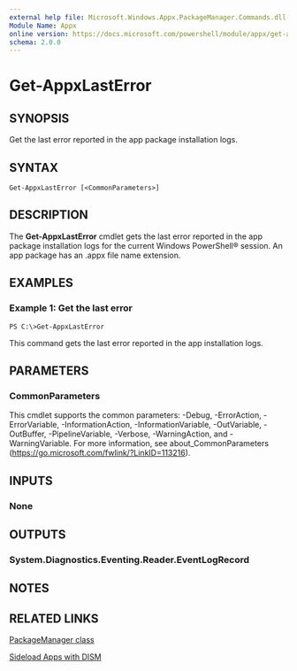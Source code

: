 ```yaml
---
external help file: Microsoft.Windows.Appx.PackageManager.Commands.dll-help.xml
Module Name: Appx
online version: https://docs.microsoft.com/powershell/module/appx/get-appxlasterror?view=windowsserver2012-ps&wt.mc_id=ps-gethelp
schema: 2.0.0
---
```


# Get-AppxLastError

## SYNOPSIS
Get the last error reported in the app package installation logs.

## SYNTAX

```
Get-AppxLastError [<CommonParameters>]
```

## DESCRIPTION
The **Get-AppxLastError** cmdlet gets the last error reported in the app package installation logs for the current Windows PowerShell® session.
An app package has an .appx file name extension.

## EXAMPLES

### Example 1: Get the last error
```
PS C:\>Get-AppxLastError
```

This command gets the last error reported in the app installation logs.

## PARAMETERS

### CommonParameters
This cmdlet supports the common parameters: -Debug, -ErrorAction, -ErrorVariable, -InformationAction, -InformationVariable, -OutVariable, -OutBuffer, -PipelineVariable, -Verbose, -WarningAction, and -WarningVariable. For more information, see about_CommonParameters (https://go.microsoft.com/fwlink/?LinkID=113216).

## INPUTS

### None

## OUTPUTS

### System.Diagnostics.Eventing.Reader.EventLogRecord

## NOTES

## RELATED LINKS

[PackageManager class](https://go.microsoft.com/fwlink/?LinkId=245447)

[Sideload Apps with DISM](https://go.microsoft.com/fwlink/?LinkID=231020)

